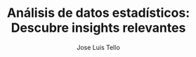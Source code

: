 ---
draft: false
title: "Análisis de datos estadísticos: Descubre insights relevantes"
snippet: "Sumérgete en el análisis de datos estadísticos y descubre cómo utilizar métodos y técnicas avanzadas para extraer insights relevantes. Aprende a identificar patrones, relaciones y tendencias significativas en tus datos, proporcionando una base sólida para la toma de decisiones informadas."
image: {
    src: "https://images.unsplash.com/photo-1504253492562-cbc4dc540fcb?ixlib=rb-4.0.3&ixid=M3wxMjA3fDB8MHxzZWFyY2h8MTB8fGFlc3RoZXRpY3xlbnwwfHwwfHx8MA%3D%3D&auto=format&fit=crop&w=500&q=60",
    alt: "Analisis de datos"
}
publishDate: "2023-03-01 13:00"
category: "Analisis de datos"
author: "Jose Luis Tello"
tags: [AI, Data, Visualizacion]
---